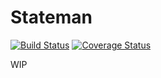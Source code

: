 # Stateman

[![Build Status](https://travis-ci.org/ocamlmycaml/stateman.svg?branch=master)](https://travis-ci.org/ocamlmycaml/stateman) [![Coverage Status](https://coveralls.io/repos/github/ocamlmycaml/stateman/badge.svg)](https://coveralls.io/github/ocamlmycaml/stateman)

WIP
